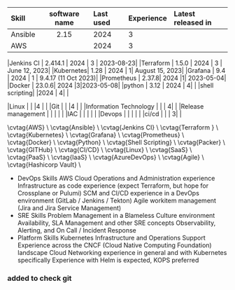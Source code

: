 | Skill | software name| Last used | Experience | Latest released in |
| :---        |    :----:   | :---        | :---        | :---        | 
|Ansible | 2.15| 2024 |3 | |
|AWS|  |2024 | 3| |


|Jenkins CI | 2.414.1 | 2024 | 3 | 2023-08-23|
|Terraform | 1.5.0 | 2024 | 3 | June 12, 2023|
|Kubernetes| 1.28 | 2024 | 1| August 15, 2023|
|Grafana | 9.4 | 2024 | 1 | 9.4.17 (11 Oct 2023)|
|Prometheus | 2.37.8| 2024 |1| 2023-05-04|
|Docker | 23.0.6| 2024 |3|2023-05-08|
|python | 3.12 | 2024 | 4| |
|shell scripting| |2024 | 4| | 


|Linux | | |4 | |
|Git | | |4 | |
|Information Technology | | | 4| |
|Release management | | | | |
|IAC | | | | |
|Devops | | | | |
|ci/cd | | | 3| |

\cvtag{AWS} \\
\cvtag{Ansible} \\
\cvtag{Jenkins CI} \\
\cvtag{Terraform } \\
\cvtag{Kubernetes} \\
\cvtag{Grafana} \\
\cvtag{Prometheus} \\
\cvtag{Docker} \\
\cvtag{Python} \\
\cvtag{Shell Scripting} \\
\cvtag{Packer} \\
\cvtag{GITHub} \\
\cvtag{CI/CD} \\
\cvtag{Linux} \\
\cvtag{SaaS} \\
\cvtag{PaaS} \\
\cvtag{IaaS} \\
\cvtag{AzureDevOps} \\
\cvtag{Agile} \\
\cvtag{Hashicorp Vault} \\

- DevOps Skills
AWS Cloud Operations and Administration experience
Infrastructure as code experience (expect Terraform, but hope for Crossplane or Pulumi)
SCM and CI/CD experience in a DevOps environment (GitLab / Jenkins / Tekton)
Agile workitem management (Jira and Jira Service Management)
- SRE Skills
Problem Management in a Blameless Culture environment
Availability, SLA Management and other SRE concepts
Observability, Alerting, and On Call / Incident Response
- Platform Skills
Kubernetes Infrastructure and Operations Support
Experience across the CNCF (Cloud Native Computing Foundation) landscape
Cloud Networking experience in general and with Kubernetes specifically
Experience with Helm is expected, KOPS preferred

### added to check git 